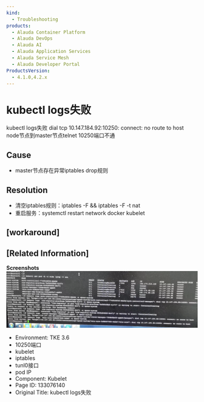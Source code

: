 ```yaml
---
kind:
  - Troubleshooting
products:
  - Alauda Container Platform
  - Alauda DevOps
  - Alauda AI
  - Alauda Application Services
  - Alauda Service Mesh
  - Alauda Developer Portal
ProductsVersion:
  - 4.1.0,4.2.x
---
```

<!-- A type of document that involves encountering a fault, diagnosing it, performing root cause analysis, and providing solutions. -->

# kubectl logs失败

kubectl logs失败 dial tcp 10.147.184.92:10250: connect: no route to host node节点到master节点telnet 10250端口不通

## Cause
- master节点存在异常iptables drop规则

## Resolution
- 清空iptables规则：iptables -F && iptables -F -t nat
- 重启服务：systemctl restart network docker kubelet

## [workaround]

## [Related Information]
**Screenshots**
![](assets/kubectl-logsshi-bai/image2022-12-19_17-29-21.png)
- Environment: TKE 3.6
- 10250端口
- kubelet
- iptables
- tunl0接口
- pod IP
- Component: Kubelet
- Page ID: 133076140
- Original Title: kubectl logs失败
